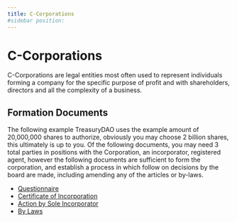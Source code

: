```yaml
---
title: C-Corporations
#sidebar position:
---
```


# C-Corporations

C-Corporations are legal entities most often used to represent individuals forming a company for the specific purpose of profit and with shareholders, directors and all the complexity of a business.

## Formation Documents

The following example TreasuryDAO uses the example amount of 20,000,000 shares to authorize, obviously you may choose 2 billion shares, this ultimately is up to you. Of the following documents, you may need 3 total parties in positions with the Corporation, an incorporator, registered agent, however the following documents are sufficient to form the corporation, and establish a process in which follow on decisions by the board are made, including amending any of the articles or by-laws.

-   [Questionnaire](./TREASUREDAO-LABS---Incorporation-Questionnaire.docx)
-   [Certificate of Incorporation](./TREASUREDAO-LABS---Certificate-of-Incorporation.docx)
-   [Action by Sole Incorporator](./TREASUREDAO-LABS---3---Action-by-Sole-Incorporator.doc)
-   [By Laws](./TREASUREDAO-LABS---4---Bylaws.doc)
